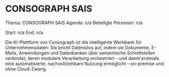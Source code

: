 # CONSOGRAPH SAIS
Thema: CONSOGRAPH SAIS
Agenda: n/a
Beteiligte Personen: n/a

Start: n/a
End: n/a

Die KI-Plattform von Consograph ist die intelligente Werkbank für Unternehmensdaten: Sie bricht Datensilos auf, indem sie Dokumente, E-Mails, Anwendungen und Datenbanken über semantische Schnittstellen verbindet, deren modulare Verarbeitung orchestriert – und damit erstmals eine automatisierte, nachvollziehbare Nutzung ermöglicht – on-premise und ohne Cloud-Zwang.
